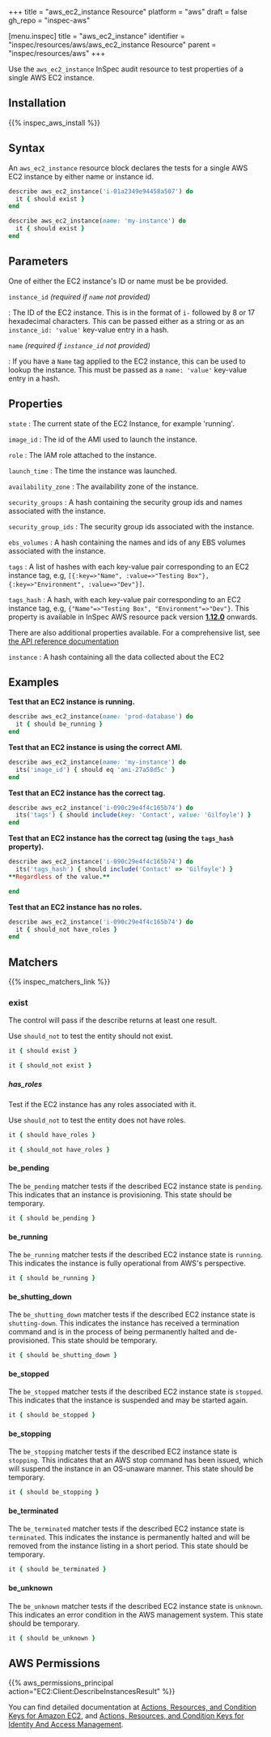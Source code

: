 +++
title = "aws_ec2_instance Resource"
platform = "aws"
draft = false
gh_repo = "inspec-aws"

[menu.inspec]
title = "aws_ec2_instance"
identifier = "inspec/resources/aws/aws_ec2_instance Resource"
parent = "inspec/resources/aws"
+++

Use the `aws_ec2_instance` InSpec audit resource to test properties of a single AWS EC2 instance.

## Installation

{{% inspec_aws_install %}}

## Syntax

An `aws_ec2_instance` resource block declares the tests for a single AWS EC2 instance by either name or instance id.

```ruby
describe aws_ec2_instance('i-01a2349e94458a507') do
  it { should exist }
end
```

```ruby
describe aws_ec2_instance(name: 'my-instance') do
  it { should exist }
end
```

## Parameters

One of either the EC2 instance's ID or name must be be provided.

`instance_id` _(required if `name` not provided)_

: The ID of the EC2 instance. This is in the format of `i-` followed by 8 or 17 hexadecimal characters.
  This can be passed either as a string or as an `instance_id: 'value'` key-value entry in a hash.

`name` _(required if `instance_id` not provided)_

: If you have a `Name` tag applied to the EC2 instance, this can be used to lookup the instance.
  This must be passed as a `name: 'value'` key-value entry in a hash.

## Properties

`state`
: The current state of the EC2 Instance, for example 'running'.

`image_id`
: The id of the AMI used to launch the instance.

`role`
: The IAM role attached to the instance.

`launch_time`
: The time the instance was launched.

`availability_zone`
: The availability zone of the instance.

`security_groups`
: A hash containing the security group ids and names associated with the instance.

`security_group_ids`
: The security group ids associated with the instance.

`ebs_volumes`
: A hash containing the names and ids of any EBS volumes associated with the instance.

`tags`
: A list of hashes with each key-value pair corresponding to an EC2 instance tag, e.g, `[{:key=>"Name", :value=>"Testing Box"}, {:key=>"Environment", :value=>"Dev"}]`.

`tags_hash`
: A hash, with each key-value pair corresponding to an EC2 instance tag, e.g, `{"Name"=>"Testing Box", "Environment"=>"Dev"}`. This property is available in InSpec AWS resource pack version **[1.12.0](https://github.com/inspec/inspec-aws/releases/tag/v1.12.0)** onwards.

There are also additional properties available. For a comprehensive list, see [the API reference documentation](https://docs.aws.amazon.com/AWSEC2/latest/APIReference/API_Instance.html)

`instance`
: A hash containing all the data collected about the EC2

## Examples

**Test that an EC2 instance is running.**

```ruby
describe aws_ec2_instance(name: 'prod-database') do
  it { should be_running }
end
```

**Test that an EC2 instance is using the correct AMI.**

```ruby
describe aws_ec2_instance(name: 'my-instance') do
  its('image_id') { should eq 'ami-27a58d5c' }
end
```

**Test that an EC2 instance has the correct tag.**

```ruby
describe aws_ec2_instance('i-090c29e4f4c165b74') do
  its('tags') { should include(key: 'Contact', value: 'Gilfoyle') }
end
```

**Test that an EC2 instance has the correct tag (using the `tags_hash` property).**

```ruby
describe aws_ec2_instance('i-090c29e4f4c165b74') do
  its('tags_hash') { should include('Contact' => 'Gilfoyle') }
**Regardless of the value.**

end    
```

**Test that an EC2 instance has no roles.**

```ruby
describe aws_ec2_instance('i-090c29e4f4c165b74') do
  it { should_not have_roles }
end
```

## Matchers

{{% inspec_matchers_link %}}


### exist

The control will pass if the describe returns at least one result.

Use `should_not` to test the entity should not exist.

```ruby
it { should exist }
```

```ruby
it { should_not exist }
```

##### has_roles
Test if the EC2 instance has any roles associated with it.

Use `should_not` to test the entity does not have roles.

```ruby
it { should have_roles }
```

```ruby
it { should_not have_roles }
```

#### be_pending

The `be_pending` matcher tests if the described EC2 instance state is `pending`. This indicates that an instance is provisioning. This state should be temporary.

```ruby
it { should be_pending }
```

#### be_running

The `be_running` matcher tests if the described EC2 instance state is `running`. This indicates the instance is fully operational from AWS's perspective.

```ruby
it { should be_running }
```

#### be_shutting_down

The `be_shutting_down` matcher tests if the described EC2 instance state is `shutting-down`. This indicates the instance has received a termination command and is in the process of being permanently halted and de-provisioned. This state should be temporary.

```ruby
it { should be_shutting_down }
```

#### be_stopped

The `be_stopped` matcher tests if the described EC2 instance state is `stopped`. This indicates that the instance is suspended and may be started again.

```ruby
it { should be_stopped }
```

#### be_stopping

The `be_stopping` matcher tests if the described EC2 instance state is `stopping`. This indicates that an AWS stop command has been issued, which will suspend the instance in an OS-unaware manner. This state should be temporary.

```ruby
it { should be_stopping }
```

#### be_terminated

The `be_terminated` matcher tests if the described EC2 instance state is `terminated`. This indicates the instance is permanently halted and will be removed from the instance listing in a short period. This state should be temporary.

```ruby
it { should be_terminated }
```

#### be_unknown

The `be_unknown` matcher tests if the described EC2 instance state is `unknown`. This indicates an error condition in the AWS management system. This state should be temporary.

```ruby
it { should be_unknown }
```

## AWS Permissions

{{% aws_permissions_principal action="EC2:Client:DescribeInstancesResult" %}}

You can find detailed documentation at [Actions, Resources, and Condition Keys for Amazon EC2](https://docs.aws.amazon.com/IAM/latest/UserGuide/list_amazonec2.html), and [Actions, Resources, and Condition Keys for Identity And Access Management](https://docs.aws.amazon.com/IAM/latest/UserGuide/list_identityandaccessmanagement.html).
